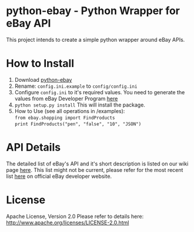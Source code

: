 python-ebay - Python Wrapper for eBay API
========================================

This project intends to create a simple python wrapper around eBay APIs.


How to Install
==============
1. Download [python-ebay][1] 
2. Rename: `config.ini.example` to `config/config.ini`
3. Configure `config.ini` to it's required values. You need to generate the values from eBay Developer Program [here][4]   
4. `python setup.py install`
   This will install the package.  
5. How to Use (see all operations in /examples):  
`from ebay.shopping import FindProducts`  
`print FindProducts("pen", "false", "10", "JSON")`


API Details
===========

The detailed list of eBay's API and it's short description is listed on our wiki page [here][2]. 
This list might not be current, please refer for the most recent list [here][3] on official eBay developer website.



  [1]: https://github.com/roopeshvaddepally/python-ebay/tarball/master
  [2]: https://github.com/roopeshvaddepally/python-ebay/wiki/List-of-eBay-APIs
  [3]: http://developer.ebay.com/products/overview
  [4]: http://developer.ebay.com/quickstartguide/


License
=======

Apache License, Version 2.0
Please refer to details here: http://www.apache.org/licenses/LICENSE-2.0.html
